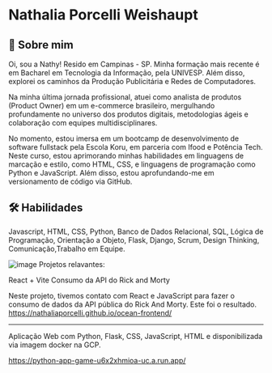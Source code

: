 
# Nathalia Porcelli Weishaupt


## 🚀 Sobre mim
Oi, sou a Nathy! Resido em Campinas - SP. Minha formação mais recente é em Bacharel em Tecnologia da Informação, pela UNIVESP. Além disso, explorei os caminhos da Produção Publicitária e Redes de Computadores.

Na minha última jornada profissional, atuei como analista de produtos (Product Owner) em um e-commerce brasileiro, mergulhando profundamente no universo dos produtos digitais, metodologias ágeis e colaboração com equipes multidisciplinares.

No momento, estou imersa em um bootcamp de desenvolvimento de software fullstack pela Escola Koru, em parceria com Ifood e Potência Tech. Neste curso, estou aprimorando minhas habilidades em linguagens de marcação e estilo, como HTML, CSS, e linguagens de programação como Python e JavaScript. Além disso, estou aprofundando-me em versionamento de código via GitHub.
## 🛠 Habilidades
Javascript, HTML, CSS, Python, Banco de Dados Relacional, SQL, Lógica de Programação, Orientação a Objeto, Flask, Django, Scrum, Design Thinking, Comunicação,Trabalho em Equipe.


![image](https://github.com/nathaliaporcelli/nathaliaporcelli/assets/57419374/84e8bb7e-b93a-4af0-9d69-d689a198fccf)
Projetos relavantes:

React + Vite 
Consumo da API do Rick and Morty

Neste projeto, tivemos contato com React e JavaScript para fazer o consumo de dados da API pública do Rick And Morty. Este foi  o resultado.
https://nathaliaporcelli.github.io/ocean-frontend/

-------------------------------------------------------------------------------------------------------------------------------------------------

Aplicação Web com Python, Flask, CSS, JavaScript, HTML e disponibilizada via imagem docker na GCP.

https://python-app-game-u6x2xhmioa-uc.a.run.app/ 


